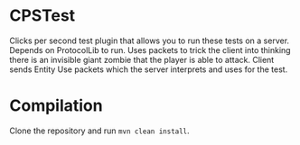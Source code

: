 # CPSTest

Clicks per second test plugin that allows you to run these tests on a server. Depends on ProtocolLib to run. Uses packets to trick the client into thinking there is an invisible giant zombie that the player is able to attack. Client sends Entity Use packets which the server interprets and uses for the test.

# Compilation

Clone the repository and run `mvn clean install`.